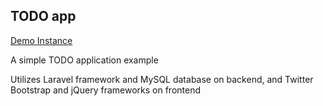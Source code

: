 ## TODO app

[Demo Instance](http://labs.weberish.com/todo/)

A simple TODO application example

Utilizes Laravel framework and MySQL database on backend, and Twitter Bootstrap and jQuery frameworks on frontend

